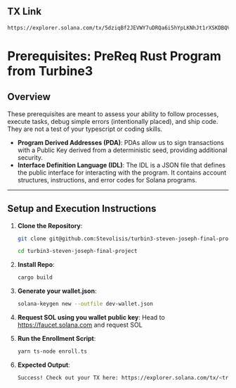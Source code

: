 ## TX Link
```bash 
https://explorer.solana.com/tx/5dziqBf2JEVWY7uDRQa6i5hYpLKNhJt1rXSKDBQVYT15bZyWjcoLxDkYBbULKqt8LBHSvcDPuvtEBEY9r252Xzqg/?cluster=devnet
```

# Prerequisites: PreReq Rust Program from Turbine3

## Overview
These prerequisites are meant to assess your ability to follow processes, execute tasks, debug
simple errors (intentionally placed), and ship code. They are not a test of your typescript or
coding skills.

- **Program Derived Addresses (PDA)**: PDAs allow us to sign transactions with a Public Key derived from a deterministic seed, providing additional security.
- **Interface Definition Language (IDL)**: The IDL is a JSON file that defines the public interface for interacting with the program. It contains account structures, instructions, and error codes for Solana programs.
---

## **Setup and Execution Instructions**

1. **Clone the Repository**:
   ```bash
   git clone git@github.com:Stevolisis/turbin3-steven-joseph-final-project.git
    ```
    ```bash 
    cd turbin3-steven-joseph-final-project
    ```

2. **Install Repo**:
   ```bash
   cargo build
    ```

3. **Generate your wallet.json**:
   ```bash
   solana-keygen new --outfile dev-wallet.json
    ```

4. **Request SOL using you wallet public key**:
   Head to https://faucet.solana.com and request SOL

5. **Run the Enrollment Script**:
   ```bash
   yarn ts-node enroll.ts
    ```

6. **Expected Output**:
   ```bash
   Success! Check out your TX here: https://explorer.solana.com/tx/<transaction-hash>?cluster=devnet
    ```
    